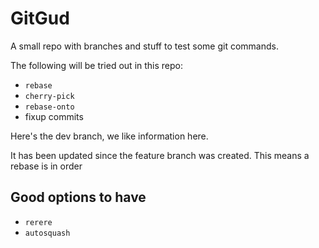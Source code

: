 # GitGud

A small repo with branches and stuff to test some git commands.

The following will be tried out in this repo:

- `rebase`
- `cherry-pick`
- `rebase-onto`
- fixup commits

Here's the dev branch, we like information here.

It has been updated since the feature branch was created. This means a rebase is in order

## Good options to have

- `rerere`
- `autosquash`
